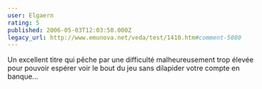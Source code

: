 ```yaml
---
user: Elgaern
rating: 5
published: 2006-05-03T12:03:50.000Z
legacy_url: http://www.emunova.net/veda/test/1410.htm#comment-5080
---
```

Un excellent titre qui pêche par une difficulté malheureusement trop élevée pour pouvoir espérer voir le bout du jeu sans dilapider votre compte en banque...
